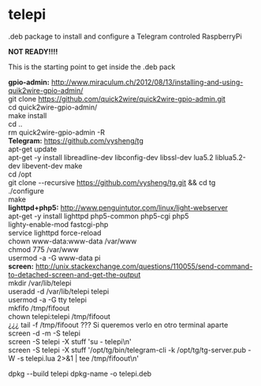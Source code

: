 # telepi
.deb package to install and configure a Telegram controled RaspberryPi

**NOT READY!!!!**

This is the starting point to get inside the .deb pack

**gpio-admin:** http://www.miraculum.ch/2012/08/13/installing-and-using-quik2wire-gpio-admin/  
git clone https://github.com/quick2wire/quick2wire-gpio-admin.git  
cd quick2wire-gpio-admin/  
make install  
cd ..  
rm quick2wire-gpio-admin -R  
**Telegram:** https://github.com/vysheng/tg  
apt-get update  
apt-get -y install libreadline-dev libconfig-dev libssl-dev lua5.2 liblua5.2-dev libevent-dev make  
cd /opt  
git clone --recursive https://github.com/vysheng/tg.git && cd tg  
./configure  
make  
**lighttpd+php5:** http://www.penguintutor.com/linux/light-webserver  
apt-get -y install lighttpd php5-common php5-cgi php5  
lighty-enable-mod fastcgi-php  
service lighttpd force-reload  
chown www-data:www-data /var/www  
chmod 775 /var/www  
usermod -a -G www-data pi  
**screen:** http://unix.stackexchange.com/questions/110055/send-command-to-detached-screen-and-get-the-output  
mkdir /var/lib/telepi  
useradd -d /var/lib/telepi telepi  
usermod -a -G tty telepi  
mkfifo /tmp/fifoout  
chown telepi:telepi /tmp/fifoout  
¿¿¿ tail -f /tmp/fifoout ??? Si queremos verlo en otro terminal aparte  
screen -d -m -S telepi  
screen -S telepi -X stuff 'su - telepi\n'  
screen -S telepi -X stuff '/opt/tg/bin/telegram-cli -k /opt/tg/tg-server.pub -W -s telepi.lua 2>&1 | tee /tmp/fifoout\n'  


dpkg --build telepi
dpkg-name -o telepi.deb
